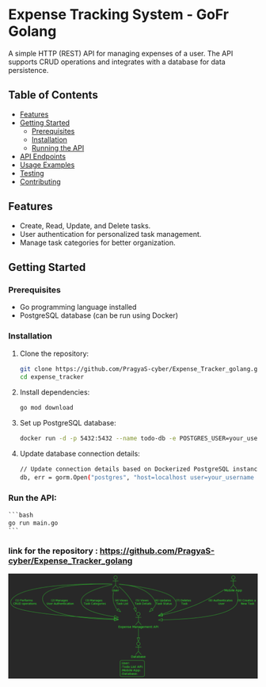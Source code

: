 # Expense Tracking System - GoFr Golang

A simple HTTP (REST) API for managing expenses of a user. The API supports CRUD operations and integrates with a database for data persistence.

## Table of Contents

- [Features](#features)
- [Getting Started](#getting-started)
  - [Prerequisites](#prerequisites)
  - [Installation](#installation)
  - [Running the API](#running-the-api)
- [API Endpoints](#api-endpoints)
- [Usage Examples](#usage-examples)
- [Testing](#testing)
- [Contributing](#contributing)

## Features

- Create, Read, Update, and Delete tasks.
- User authentication for personalized task management.
- Manage task categories for better organization.

## Getting Started

### Prerequisites

- Go programming language installed
- PostgreSQL database (can be run using Docker)

### Installation

1. Clone the repository:

   ```bash
   git clone https://github.com/PragyaS-cyber/Expense_Tracker_golang.git
   cd expense_tracker
   ```

2. Install dependencies:

	```bash
	go mod download
	```



1. Set up PostgreSQL database:
	```bash
	docker run -d -p 5432:5432 --name todo-db -e POSTGRES_USER=your_username -e POSTGRES_PASSWORD=your_password -e POSTGRES_DB=todo_db postgres
	```

2. Update database connection details:
	```bash
	// Update connection details based on Dockerized PostgreSQL instance
	db, err = gorm.Open("postgres", "host=localhost user=your_username dbname=todo_db sslmode=disable password=your_password")
	```

### Run the API:
	```bash
	go run main.go
	```

   

### link for the repository : https://github.com/PragyaS-cyber/Expense_Tracker_golang

![Alt text](image.png)
